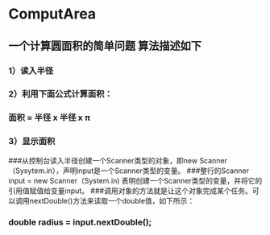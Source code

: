 # ComputArea
## 一个计算圆面积的简单问题 算法描述如下
### 1）读入半径
### 2）利用下面公式计算面积：
### 面积 = 半径 x 半径 x π
### 3）显示面积
###从控制台读入半径创建一个Scanner类型的对象，即new Scanner（Sysytem.in），声明input是一个Scanner类型的变量。
###整行的Scanner input = new Scanner（System.in) 表明创建一个Scanner类型的变量，并将它的引用值赋值给变量input。
###调用对象的方法就是让这个对象完成某个任务。可以调用nextDouble()方法来读取一个double值，如下所示：
### double radius = input.nextDouble();
